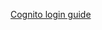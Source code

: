 [Cognito login guide](https://aws.amazon.com/blogs/developer/authentication-in-the-browser-with-amazon-cognito-and-public-identity-providers/)
